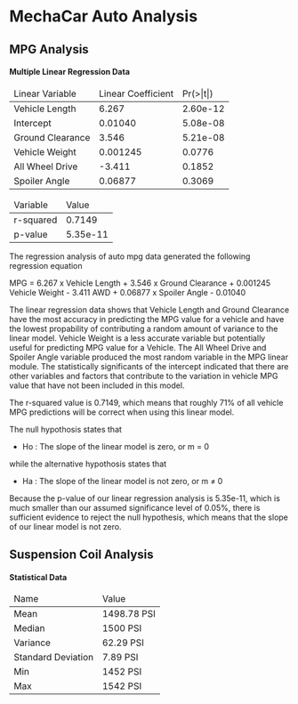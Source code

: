 # MechaCar Auto Analysis

## MPG Analysis

#### Multiple Linear Regression Data

<table>
  <thead>
    <tr>
      <td>Linear Variable</td>
      <td>Linear Coefficient</td>
      <td>Pr(>|t|)</td>
    </tr>
  </thead>
  <tbody>
    <tr>
      <td>Vehicle Length</td>
      <td>6.267</td>
      <td>2.60e-12</td>
    </tr>
    <tr>
      <td>Intercept</td>
      <td>0.01040</td>
      <td>5.08e-08</td>
    </tr>
    <tr>
      <td>Ground Clearance</td>
      <td>3.546</td>
      <td>5.21e-08</td>
    </tr>
    <tr>
        <td>Vehicle Weight</td>
        <td>0.001245</td>
        <td>0.0776</td>
    </tr>
    <tr>
      <td>All Wheel Drive</td>
      <td>-3.411</td>
      <td>0.1852</td>
    </tr>
    <tr>
      <td>Spoiler Angle</td>
      <td>0.06877</td>
      <td>0.3069</td>
    </tr>
  </tbody>
</table>

<table>
  <thead>
    <tr>
      <td>Variable</td>
      <td>Value</td>
    </tr>
  </thead>
  <tbody>
    <tr>
      <td>r-squared</td>
      <td>0.7149</td>
    </tr>
    <tr>
      <td>p-value</td>
      <td>5.35e-11</td>
    </tr>
  </tbody>
</table>

The regression analysis of auto mpg data generated the following regression equation

MPG = 6.267 x Vehicle Length + 3.546 x Ground Clearance + 0.001245 Vehicle Weight - 3.411 AWD + 0.06877 x Spoiler Angle - 0.01040

The linear regression data shows that Vehicle Length and Ground Clearance have the most accuracy in predicting the MPG value for a vehicle and have the lowest propability of contributing a random amount of variance to the linear model. Vehicle Weight is a less accurate variable but potentially useful for predicting MPG value for a Vehicle. The All Wheel Drive and Spoiler Angle variable produced the most random variable in the MPG linear module. The statistically significants of the intercept indicated that there are other variables and factors that contribute to the variation in vehicle MPG value that have not been included in this model. 

The r-squared value is 0.7149, which means that roughly 71% of all vehicle MPG predictions will be correct when using this linear model. 

The null hypothosis states that 

* Ho : The slope of the linear model is zero, or m = 0

while the alternative hypothosis states that

* Ha : The slope of the linear model is not zero, or m ≠ 0

Because the p-value of our linear regression analysis is 5.35e-11, which is much smaller than our assumed significance level of 0.05%, there is sufficient evidence to reject the null hypothesis, which means that the slope of our linear model is not zero.

## Suspension Coil Analysis

#### Statistical Data
<table>
  <thead>
    <tr>
      <td>Name</td>
      <td>Value</td>
    </tr>
  </thead>
  <tbody>
    <tr>
      <td>Mean</td>
      <td>1498.78 PSI</td>
    </tr>
    <tr>
      <td>Median</td>
      <td>1500 PSI</td>
    </tr>
    <tr>
      <td>Variance</td>
      <td>62.29 PSI</td>
    </tr>
    <tr>
      <td>Standard Deviation</td>
      <td>7.89 PSI</td>
    </tr>
    <tr>
      <td>Min</td>
      <td>1452 PSI</td>
    </tr>
    <tr>
      <td>Max</td>
      <td>1542 PSI</td>
    </tr>
  </tbody>
</table>
